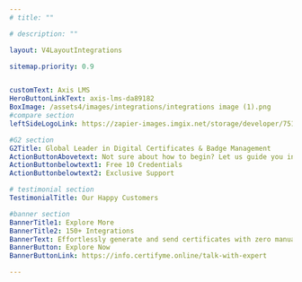 ```yaml
---
# title: ""

# description: ""

layout: V4LayoutIntegrations

sitemap.priority: 0.9


customText: Axis LMS
HeroButtonLinkText: axis-lms-da89182
BoxImage: /assets4/images/integrations/integrations image (1).png
#compare section
leftSideLogoLink: https://zapier-images.imgix.net/storage/developer/751aa6f0b078c1fdc88e912d206bde23_2.png?auto=format&ixlib=react-9.8.0&fit=crop&q=50&w=60&h=60&dpr=1

#G2 section
G2Title: Global Leader in Digital Certificates & Badge Management
ActionButtonAbovetext: Not sure about how to begin? Let us guide you in the right direction!
ActionButtonbelowtext1: Free 10 Credentials
ActionButtonbelowtext2: Exclusive Support

# testimonial section
TestimonialTitle: Our Happy Customers   

#banner section
BannerTitle1: Explore More
BannerTitle2: 150+ Integrations
BannerText: Effortlessly generate and send certificates with zero manual intervention using the most advanced digital credential management software of 2023.
BannerButton: Explore Now
BannerButtonLink: https://info.certifyme.online/talk-with-expert

---
```


